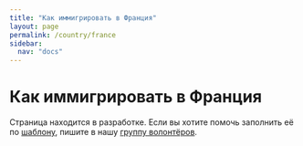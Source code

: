 ```yaml
---
title: "Как иммигрировать в Франция"
layout: page
permalink: /country/france
sidebar:
  nav: "docs"
---
```


# Как иммигрировать в Франция

Страница находится в разработке. Если вы хотите помочь заполнить её по [шаблону](/template), пишите в нашу [группу волонтёров](https://t.me/+FHi3FnJaoWJkMDAx).
